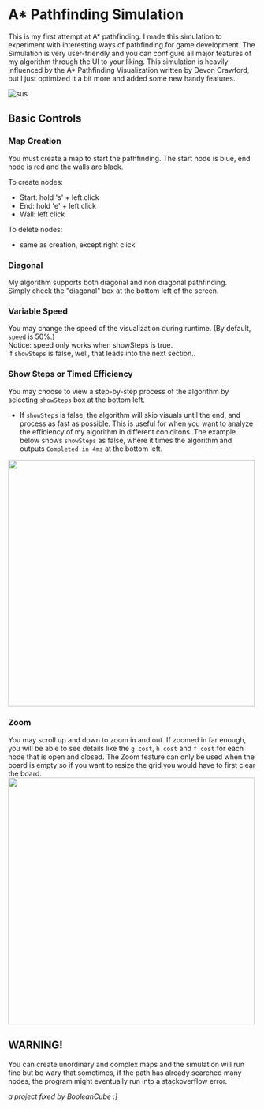 # A* Pathfinding Simulation

This is my first attempt at A* pathfinding. I made this simulation to experiment with interesting ways of pathfinding for game development. The Simulation is very user-friendly and you can configure all major features of my algorithm through the UI to your liking. This simulation is heavily influenced by the A* Pathfinding Visualization written by Devon Crawford, but I just optimized it a bit more and added some new handy features.

![sus](https://user-images.githubusercontent.com/47650058/147399417-daed2f3a-5933-4c36-b3df-f2c84ea024cf.gif)

## Basic Controls

### Map Creation
You must create a map to start the pathfinding. The start node is blue, end node is red and the walls are black.

To create nodes:
  - Start: hold 's' + left click
  - End: hold 'e' + left click
  - Wall: left click
  
To delete nodes:
  - same as creation, except right click

### Diagonal
My algorithm supports both diagonal and non diagonal pathfinding. <br>
Simply check the "diagonal" box at the bottom left of the screen.

### Variable Speed
You may change the speed of the visualization during runtime. (By default, `speed` is 50%.) <br>
Notice: speed only works when showSteps is true. <br>
if `showSteps` is false, well, that leads into the next section.. 

### Show Steps or Timed Efficiency
You may choose to view a step-by-step process of the algorithm by selecting `showSteps` box at the bottom left. 
  - If `showSteps` is false, the algorithm will skip visuals until the end, and process as fast as possible.
This is useful for when you want to analyze the efficiency of my algorithm in different coniditons. The example below shows `showSteps` as false, where it times the algorithm and outputs `Completed in 4ms` at the bottom left.
<img src="https://user-images.githubusercontent.com/47650058/147399062-76e9eb05-939d-460e-9083-1e9c2a1b9fa9.png" width="500" />

### Zoom
You may scroll up and down to zoom in and out. If zoomed in far enough, you will be able to see details like the `g cost`, `h cost` and `f cost` for each node that is open and closed. The Zoom feature can only be used when the board is empty so if you want to resize the grid you would have to first clear the board.
<img src="https://user-images.githubusercontent.com/47650058/147398876-e92b037e-9b70-4d35-b46a-3fc413baf548.png" width="500" />

## WARNING!

You can create unordinary and complex maps and the simulation will run fine but be wary that sometimes, if the path has already searched many nodes, the program might eventually run into a stackoverflow error. <br>

*a project fixed by BooleanCube :]*
